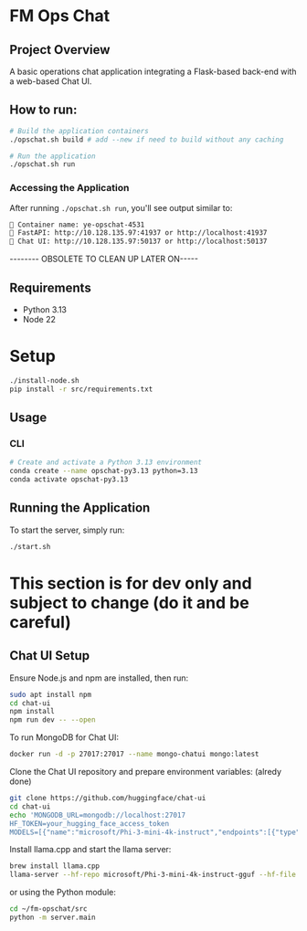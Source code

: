 # FM Ops Chat

## Project Overview
A basic operations chat application integrating a Flask-based back-end with a web-based Chat UI.





## How to run:

```bash
# Build the application containers
./opschat.sh build # add --new if need to build without any caching

# Run the application
./opschat.sh run

```
### Accessing the Application

After running `./opschat.sh run`, you'll see output similar to:

```bash
🔹 Container name: ye-opschat-4531
🔹 FastAPI: http://10.128.135.97:41937 or http://localhost:41937
🔹 Chat UI: http://10.128.135.97:50137 or http://localhost:50137
```

-------- OBSOLETE TO CLEAN UP LATER ON-----
## Requirements

- Python 3.13
- Node 22

# Setup
```bash
./install-node.sh
pip install -r src/requirements.txt
```

## Usage

### CLI
```bash
# Create and activate a Python 3.13 environment
conda create --name opschat-py3.13 python=3.13
conda activate opschat-py3.13
```


## Running the Application

To start the server, simply run:
```bash
./start.sh
```

# This section is for dev only and subject to change (do it and be careful)

## Chat UI Setup
Ensure Node.js and npm are installed, then run:
```bash
sudo apt install npm
cd chat-ui
npm install
npm run dev -- --open
```

To run MongoDB for Chat UI:
```bash
docker run -d -p 27017:27017 --name mongo-chatui mongo:latest
```

Clone the Chat UI repository and prepare environment variables: (alredy done)
```bash
git clone https://github.com/huggingface/chat-ui
cd chat-ui
echo 'MONGODB_URL=mongodb://localhost:27017
HF_TOKEN=your_hugging_face_access_token
MODELS=[{"name":"microsoft/Phi-3-mini-4k-instruct","endpoints":[{"type":"llamacpp","baseURL":"http://localhost:8080"}]}]' > .env.local
```

Install llama.cpp and start the llama server:
```bash
brew install llama.cpp
llama-server --hf-repo microsoft/Phi-3-mini-4k-instruct-gguf --hf-file Phi-3-mini-4k-instruct-q4.gguf -c 4096 &
```


or using the Python module:
```bash
cd ~/fm-opschat/src
python -m server.main
```